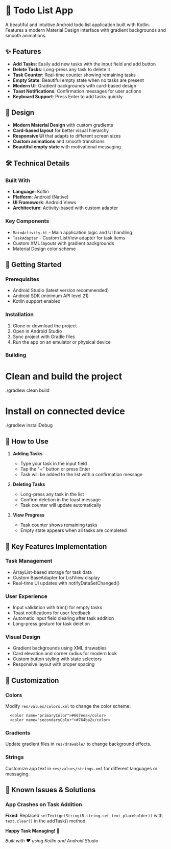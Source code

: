 # 📝 Todo List App

A beautiful and intuitive Android todo list application built with Kotlin. Features a modern Material Design interface with gradient backgrounds and smooth animations.

## ✨ Features

- **Add Tasks**: Easily add new tasks with the input field and add button
- **Delete Tasks**: Long-press any task to delete it
- **Task Counter**: Real-time counter showing remaining tasks
- **Empty State**: Beautiful empty state when no tasks are present
- **Modern UI**: Gradient backgrounds with card-based design
- **Toast Notifications**: Confirmation messages for user actions
- **Keyboard Support**: Press Enter to add tasks quickly

## 🎨 Design

- **Modern Material Design** with custom gradients
- **Card-based layout** for better visual hierarchy  
- **Responsive UI** that adapts to different screen sizes
- **Custom animations** and smooth transitions
- **Beautiful empty state** with motivational messaging

## 🛠️ Technical Details

### Built With
- **Language**: Kotlin
- **Platform**: Android (Native)
- **UI Framework**: Android Views
- **Architecture**: Activity-based with custom adapter

### Key Components
- `MainActivity.kt` - Main application logic and UI handling
- `TaskAdapter` - Custom ListView adapter for task items
- Custom XML layouts with gradient backgrounds
- Material Design color scheme

## 🚀 Getting Started

### Prerequisites
- Android Studio (latest version recommended)
- Android SDK (minimum API level 21)
- Kotlin support enabled

### Installation
1. Clone or download the project
2. Open in Android Studio
3. Sync project with Gradle files
4. Run the app on an emulator or physical device

### Building

# Clean and build the project
./gradlew clean build

# Install on connected device
./gradlew installDebug


## 📱 How to Use

1. **Adding Tasks**
   - Type your task in the input field
   - Tap the "+" button or press Enter
   - Task will be added to the list with a confirmation message

2. **Deleting Tasks**
   - Long-press any task in the list
   - Confirm deletion in the toast message
   - Task counter will update automatically

3. **View Progress**
   - Task counter shows remaining tasks
   - Empty state appears when all tasks are completed

## 🎯 Key Features Implementation

### Task Management
- ArrayList-based storage for task data
- Custom BaseAdapter for ListView display
- Real-time UI updates with notifyDataSetChanged()

### User Experience
- Input validation with trim() for empty tasks
- Toast notifications for user feedback
- Automatic input field clearing after task addition
- Long-press gesture for task deletion

### Visual Design
- Gradient backgrounds using XML drawables
- Card elevation and corner radius for modern look
- Custom button styling with state selectors
- Responsive layout with proper spacing

## 🔧 Customization

### Colors
Modify `res/values/colors.xml` to change the color scheme:

      <color name="primaryColor">#667eea</color>
      <color name="secondaryColor">#764ba2</color>


### Gradients
Update gradient files in `res/drawable/` to change background effects.

### Strings
Customize app text in `res/values/strings.xml` for different languages or messaging.

## 🐛 Known Issues & Solutions

### App Crashes on Task Addition
**Fixed**: Replaced `setText(getString(R.string.set_text_placeholder))` with `text.clear()` in the addTask() method.

**Happy Task Managing!** 🎉

*Built with ❤️ using Kotlin and Android Studio*
```
